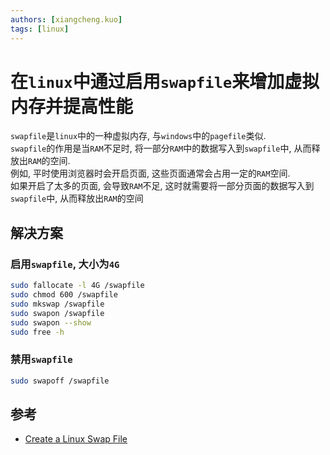 ```yaml
---
authors: [xiangcheng.kuo]
tags: [linux]
---
```


# 在`linux`中通过启用`swapfile`来增加虚拟内存并提高性能

`swapfile`是`linux`中的一种虚拟内存, 与`windows`中的`pagefile`类似.<br/>
`swapfile`的作用是当`RAM`不足时, 将一部分`RAM`中的数据写入到`swapfile`中, 从而释放出`RAM`的空间.<br/>
例如, 平时使用浏览器时会开启页面, 这些页面通常会占用一定的`RAM`空间.<br/>
如果开启了太多的页面, 会导致`RAM`不足, 这时就需要将一部分页面的数据写入到`swapfile`中, 从而释放出`RAM`的空间<br/>

## 解决方案

### 启用`swapfile`, 大小为`4G`

```bash
sudo fallocate -l 4G /swapfile
sudo chmod 600 /swapfile
sudo mkswap /swapfile
sudo swapon /swapfile
sudo swapon --show
sudo free -h
```

### 禁用`swapfile`

```bash
sudo swapoff /swapfile
```

## 参考

- [Create a Linux Swap File](https://linuxize.com/post/create-a-linux-swap-file/)
